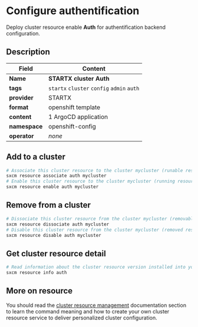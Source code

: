 # Configure authentification

Deploy cluster resource enable **Auth** for authentification backend configuration.

## Description

| Field         | Content                                    |
| ------------- | ------------------------------------------ |
| **Name**      | **STARTX cluster Auth**                    |
| **tags**      | `startx` `cluster` `config` `admin` `auth` |
| **provider**  | STARTX                                     |
| **format**    | openshift template                         |
| **content**   | 1 ArgoCD application                       |
| **namespace** | openshift-config                           |
| **operator**  | _none_                                     |

## Add to a cluster

```bash
# Associate this cluster resource to the cluster mycluster (runable resource)
sxcm resource associate auth mycluster
# Enable this cluster resource to the cluster mycluster (running resource)
sxcm resource enable auth mycluster
```

## Remove from a cluster

```bash
# Dissociate this cluster resource from the cluster mycluster (removable resource)
sxcm resource dissociate auth mycluster
# Disable this cluster resource from the cluster mycluster (removed resource)
sxcm resource disable auth mycluster
```

## Get cluster resource detail

```bash
# Read information about the cluster resource version installed into your host (local)
sxcm resource info auth
```

## More on resource

You should read the [cluster resource management](../../4-cluster-resources) documentation section to learn the command
meaning and how to create your own cluster resource service to deliver personalized cluster configuration.
